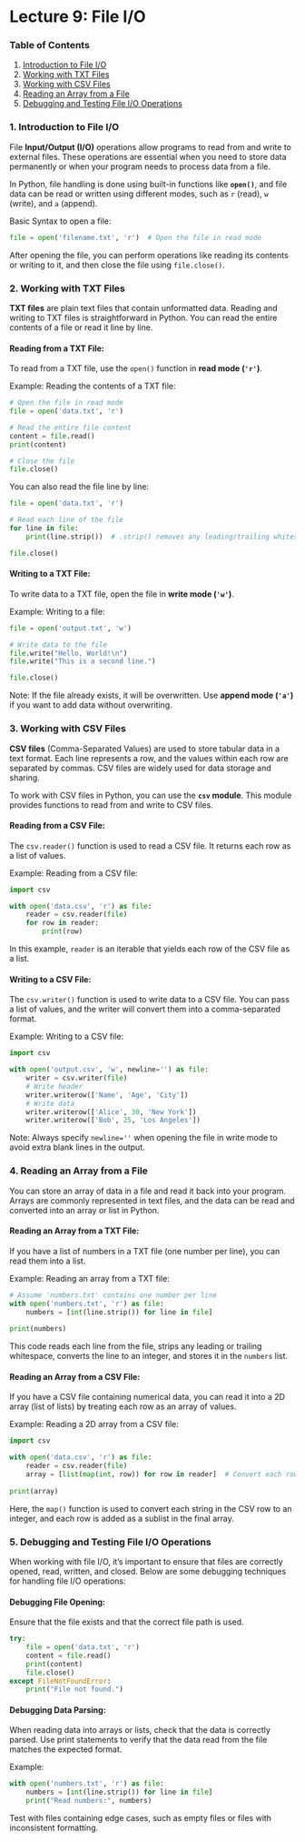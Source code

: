 # Lecture 9: File I/O

### **Table of Contents**

1. [Introduction to File I/O](#introduction-to-file-io)
2. [Working with TXT Files](#working-with-txt-files)
3. [Working with CSV Files](#working-with-csv-files)
4. [Reading an Array from a File](#reading-an-array-from-a-file)
5. [Debugging and Testing File I/O Operations](#debugging-and-testing-file-io-operations)

### 1. **Introduction to File I/O**

File **Input/Output (I/O)** operations allow programs to read from and write to external files. These operations are essential when you need to store data permanently or when your program needs to process data from a file.

In Python, file handling is done using built-in functions like **`open()`**, and file data can be read or written using different modes, such as `r` (read), `w` (write), and `a` (append).

Basic Syntax to open a file:
```python
file = open('filename.txt', 'r')  # Open the file in read mode
```

After opening the file, you can perform operations like reading its contents or writing to it, and then close the file using `file.close()`.

### 2. **Working with TXT Files**

**TXT files** are plain text files that contain unformatted data. Reading and writing to TXT files is straightforward in Python. You can read the entire contents of a file or read it line by line.

#### Reading from a TXT File:
To read from a TXT file, use the `open()` function in **read mode (`'r'`)**.

Example: Reading the contents of a TXT file:
```python
# Open the file in read mode
file = open('data.txt', 'r')

# Read the entire file content
content = file.read()
print(content)

# Close the file
file.close()
```

You can also read the file line by line:
```python
file = open('data.txt', 'r')

# Read each line of the file
for line in file:
    print(line.strip())  # .strip() removes any leading/trailing whitespace

file.close()
```

#### Writing to a TXT File:
To write data to a TXT file, open the file in **write mode (`'w'`)**.

Example: Writing to a file:
```python
file = open('output.txt', 'w')

# Write data to the file
file.write("Hello, World!\n")
file.write("This is a second line.")

file.close()
```

Note: If the file already exists, it will be overwritten. Use **append mode (`'a'`)** if you want to add data without overwriting.

### 3. **Working with CSV Files**

**CSV files** (Comma-Separated Values) are used to store tabular data in a text format. Each line represents a row, and the values within each row are separated by commas. CSV files are widely used for data storage and sharing.

To work with CSV files in Python, you can use the **`csv` module**. This module provides functions to read from and write to CSV files.

#### Reading from a CSV File:
The `csv.reader()` function is used to read a CSV file. It returns each row as a list of values.

Example: Reading from a CSV file:
```python
import csv

with open('data.csv', 'r') as file:
    reader = csv.reader(file)
    for row in reader:
        print(row)
```

In this example, `reader` is an iterable that yields each row of the CSV file as a list.

#### Writing to a CSV File:
The `csv.writer()` function is used to write data to a CSV file. You can pass a list of values, and the writer will convert them into a comma-separated format.

Example: Writing to a CSV file:
```python
import csv

with open('output.csv', 'w', newline='') as file:
    writer = csv.writer(file)
    # Write header
    writer.writerow(['Name', 'Age', 'City'])
    # Write data
    writer.writerow(['Alice', 30, 'New York'])
    writer.writerow(['Bob', 25, 'Los Angeles'])
```

Note: Always specify `newline=''` when opening the file in write mode to avoid extra blank lines in the output.

### 4. **Reading an Array from a File**

You can store an array of data in a file and read it back into your program. Arrays are commonly represented in text files, and the data can be read and converted into an array or list in Python.

#### Reading an Array from a TXT File:
If you have a list of numbers in a TXT file (one number per line), you can read them into a list.

Example: Reading an array from a TXT file:
```python
# Assume 'numbers.txt' contains one number per line
with open('numbers.txt', 'r') as file:
    numbers = [int(line.strip()) for line in file]
    
print(numbers)
```

This code reads each line from the file, strips any leading or trailing whitespace, converts the line to an integer, and stores it in the `numbers` list.

#### Reading an Array from a CSV File:
If you have a CSV file containing numerical data, you can read it into a 2D array (list of lists) by treating each row as an array of values.

Example: Reading a 2D array from a CSV file:
```python
import csv

with open('data.csv', 'r') as file:
    reader = csv.reader(file)
    array = [list(map(int, row)) for row in reader]  # Convert each row to a list of integers
    
print(array)
```

Here, the `map()` function is used to convert each string in the CSV row to an integer, and each row is added as a sublist in the final array.

### 5. **Debugging and Testing File I/O Operations**

When working with file I/O, it’s important to ensure that files are correctly opened, read, written, and closed. Below are some debugging techniques for handling file I/O operations:

#### Debugging File Opening:
Ensure that the file exists and that the correct file path is used.
```python
try:
    file = open('data.txt', 'r')
    content = file.read()
    print(content)
    file.close()
except FileNotFoundError:
    print("File not found.")
```

#### Debugging Data Parsing:
When reading data into arrays or lists, check that the data is correctly parsed. Use print statements to verify that the data read from the file matches the expected format.

Example:
```python
with open('numbers.txt', 'r') as file:
    numbers = [int(line.strip()) for line in file]
    print("Read numbers:", numbers)
```

Test with files containing edge cases, such as empty files or files with inconsistent formatting.

